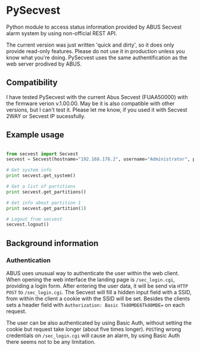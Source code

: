 # PySecvest
Python module to access status information provided by ABUS Secvest alarm system by using non-official REST API.

The current version was just written 'quick and dirty', so it does only provide read-only features. Please do not use it in production unless you know what you're doing.
PySecvest uses the same authentification as the web server prodived by ABUS.

## Compatibility
I have tested PySecvest with the current Abus Secvest (FUAA50000) with the firmware verion v.1.00.00. May be it is also compatible with other versions, but I can't test it. Please let me know, if you used it with Secvest 2WAY or Secvest IP sucessfully.

## Example usage
```python

from secvest import Secvest
secvest = Secvest(hostname="192.168.178.2", username="Administrator", password="123456")

# Get system info
print secvest.get_system()

# Get a list of partitions
print secvest.get_partitions()

# Get info about partition 1
print secvest.get_partition(1)

# Logout from secvest
secvest.logout()

```

## Background information
### Authentication
ABUS uses unusual way to authenticate the user within the web client. When opening the web interface the landing page is `/sec_login.cgi`, providing a login form. After entering the user data, it will be send via `HTTP POST` to `/sec_login.cgi`. 
The Secvest will fill a hidden input field with a SSID, from within the client a cookie with the SSID will be set. 
Besides the clients sets a header field with `Authorization: Basic Tk80MDE6Tk80MDE=` on each request.

The user can be also authenticated by using Basic Auth, without setting the cookie but request take longer (about five times longer). `POST`ing wrong credentials on `/sec_login.cgi` will cause an alarm, by using Basic Auth there seems not to be any limitation.